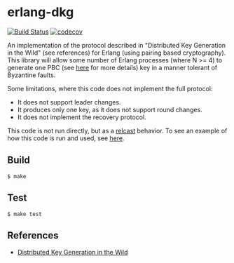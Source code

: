 erlang-dkg
=====
[![Build Status](https://badge.buildkite.com/6933d2231530c47800b727a796af13ac90faabcffbe12af487.svg?branch=master)](https://buildkite.com/helium/erlang-dkg)
[![codecov](https://codecov.io/gh/helium/erlang-dkg/branch/master/graph/badge.svg)](https://codecov.io/gh/helium/erlang-dkg)

An implementation of the protocol described in "Distributed Key
Generation in the Wild" (see references) for Erlang (using pairing
based cryptography).  This library will allow some number of Erlang
processes (where N >= 4) to generate one PBC (see
[here](https://github.com/helium/erlang-pbc) for more details) key in
a manner tolerant of Byzantine faults.

Some limitations, where this code does not implement the full
protocol:
 - It does not support leader changes.
 - It produces only one key, as it does not support round changes.
 - It does not implement the recovery protocol.
 
This code is not run directly, but as a
[relcast](https://github.com/helium/relcast) behavior. To see an example of how this code is run and used, see
[here](https://github.com/helium/miner/blob/master/src/handlers/miner_dkg_handler.erl).
 
Build
-----

    $ make

Test
-----

    $ make test

References
-----

* [Distributed Key Generation in the Wild](https://eprint.iacr.org/2012/377.pdf)
